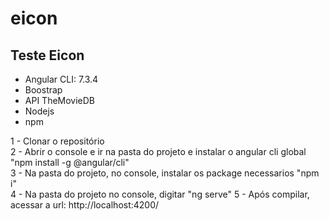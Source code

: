 # eicon
<h2>Teste Eicon</h2>
<ul>
  <li>Angular CLI: 7.3.4</li>
  <li>Boostrap</li>
  <li>API TheMovieDB</li>
  <li>Nodejs</li>
  <li>npm</li>
</ul>
1 - Clonar o repositório <br/>
2 - Abrir o console e ir na pasta do projeto e instalar o angular cli global "npm install -g @angular/cli"<br/>
3 - Na pasta do projeto, no console, instalar os package necessarios  "npm i"<br/>
4 - Na pasta do projeto no console, digitar "ng serve"
5 - Após compilar, acessar a url: http://localhost:4200/ 
